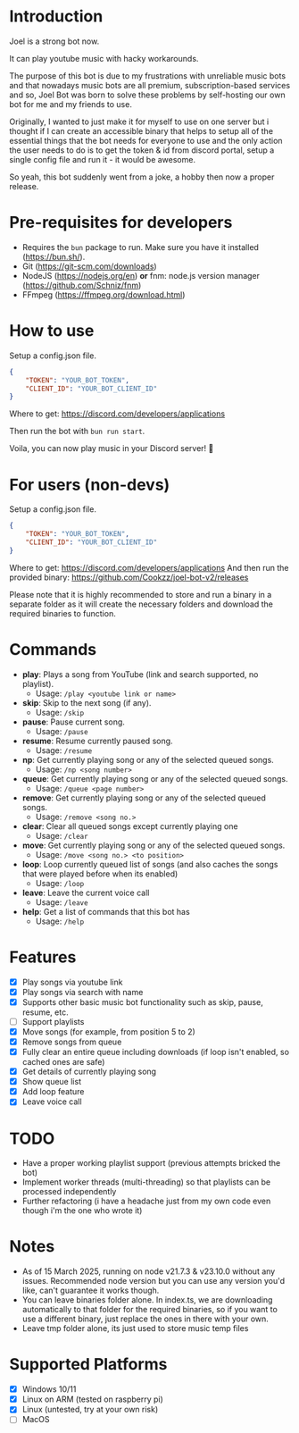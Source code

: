 # Introduction

Joel is a strong bot now.

It can play youtube music with hacky workarounds.

The purpose of this bot is due to my frustrations with unreliable music bots and that nowadays music bots are all premium, subscription-based services and so, Joel Bot was born to solve these problems by self-hosting our own bot for me and my friends to use.

Originally, I wanted to just make it for myself to use on one server but i thought if I can create an accessible binary that helps to setup all of the essential things that the bot needs for everyone to use and the only action the user needs to do is to get the token & id from discord portal, setup a single config file and run it - it would be awesome.

So yeah, this bot suddenly went from a joke, a hobby then now a proper release.

# Pre-requisites for developers

- Requires the `bun` package to run. Make sure you have it installed (https://bun.sh/).
- Git (https://git-scm.com/downloads)
- NodeJS (https://nodejs.org/en) **or** fnm: node.js version manager (https://github.com/Schniz/fnm)
- FFmpeg (https://ffmpeg.org/download.html)

# How to use

Setup a config.json file.
```json
{
    "TOKEN": "YOUR_BOT_TOKEN",
    "CLIENT_ID": "YOUR_BOT_CLIENT_ID"
}
```
Where to get: https://discord.com/developers/applications

Then run the bot with `bun run start`.

Voila, you can now play music in your Discord server! 🎉

# For users (non-devs)

Setup a config.json file.
```json
{
    "TOKEN": "YOUR_BOT_TOKEN",
    "CLIENT_ID": "YOUR_BOT_CLIENT_ID"
}
```
Where to get: https://discord.com/developers/applications
And then run the provided binary: https://github.com/Cookzz/joel-bot-v2/releases

Please note that it is highly recommended to store and run a binary in a separate folder as it will create the necessary folders and download the required binaries to function.

# Commands
- **play**: Plays a song from YouTube (link and search supported, no playlist).
  - Usage: `/play <youtube link or name>`
- **skip**: Skip to the next song (if any).
  - Usage: `/skip`
- **pause**: Pause current song.
  - Usage: `/pause`
- **resume**: Resume currently paused song.
  - Usage: `/resume`
- **np**: Get currently playing song or any of the selected queued songs.
  - Usage: `/np <song number>`
- **queue**: Get currently playing song or any of the selected queued songs.
  - Usage: `/queue <page number>`
- **remove**: Get currently playing song or any of the selected queued songs.
  - Usage: `/remove <song no.>`
- **clear**: Clear all queued songs except currently playing one
  - Usage: `/clear`
- **move**: Get currently playing song or any of the selected queued songs.
  - Usage: `/move <song no.> <to position>`
- **loop**: Loop currently queued list of songs (and also caches the songs that were played before when its enabled)
  - Usage: `/loop`
- **leave**: Leave the current voice call
  - Usage: `/leave`
- **help**: Get a list of commands that this bot has
  - Usage: `/help`

# Features
- [X] Play songs via youtube link
- [X] Play songs via search with name
- [X] Supports other basic music bot functionality such as skip, pause, resume, etc.
- [ ] Support playlists
- [X] Move songs (for example, from position 5 to 2)
- [X] Remove songs from queue
- [X] Fully clear an entire queue including downloads (if loop isn't enabled, so cached ones are safe)
- [X] Get details of currently playing song
- [X] Show queue list
- [X] Add loop feature
- [X] Leave voice call
 
# TODO
- Have a proper working playlist support (previous attempts bricked the bot)
- Implement worker threads (multi-threading) so that playlists can be processed independently
- Further refactoring (i have a headache just from my own code even though i'm the one who wrote it)

# Notes
- As of 15 March 2025, running on node v21.7.3 & v23.10.0 without any issues. Recommended node version but you can use any version you'd like, can't guarantee it works though.
- You can leave binaries folder alone. In index.ts, we are downloading automatically to that folder for the required binaries, so if you want to use a different binary, just replace the ones in there with your own.
- Leave tmp folder alone, its just used to store music temp files

# Supported Platforms
- [X] Windows 10/11
- [X] Linux on ARM (tested on raspberry pi)
- [X] Linux (untested, try at your own risk)
- [ ] MacOS
